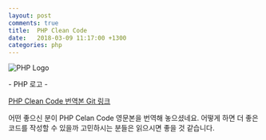 ```yaml
---
layout: post
comments: true
title:  PHP Clean Code
date:   2018-03-09 11:17:00 +1300
categories: php
---
```


<div class="post-head">
    <img src="{{ site.url }}/assets/images/Php1.svg" alt="PHP Logo"/>
    <p class="image-description">- PHP 로고 -</p>
</div>

<a href="https://github.com/yujineeee/clean-code-php">PHP Clean Code 번역본 Git 링크</a>

어떤 좋으신 분이 PHP Celan Code 영문본을 번역해 놓으셨네요. 어떻게 하면 더 좋은 코드를 작성할 수 있을까 고민하시는 분들은 읽으시면 좋을 것 같습니다.